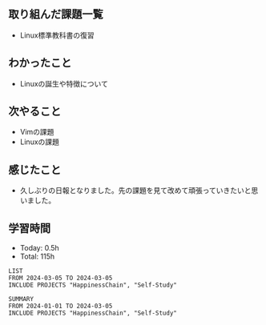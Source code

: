 ## 取り組んだ課題一覧
- Linux標準教科書の復習
## わかったこと
- Linuxの誕生や特徴について
## 次やること
- Vimの課題
- Linuxの課題
## 感じたこと
- 久しぶりの日報となりました。先の課題を見て改めて頑張っていきたいと思いました。
## 学習時間
- Today: 0.5h
- Total: 115h

```toggl
LIST
FROM 2024-03-05 TO 2024-03-05
INCLUDE PROJECTS "HappinessChain", "Self-Study"
```
```toggl
SUMMARY
FROM 2024-01-01 TO 2024-03-05
INCLUDE PROJECTS "HappinessChain", "Self-Study"
```
